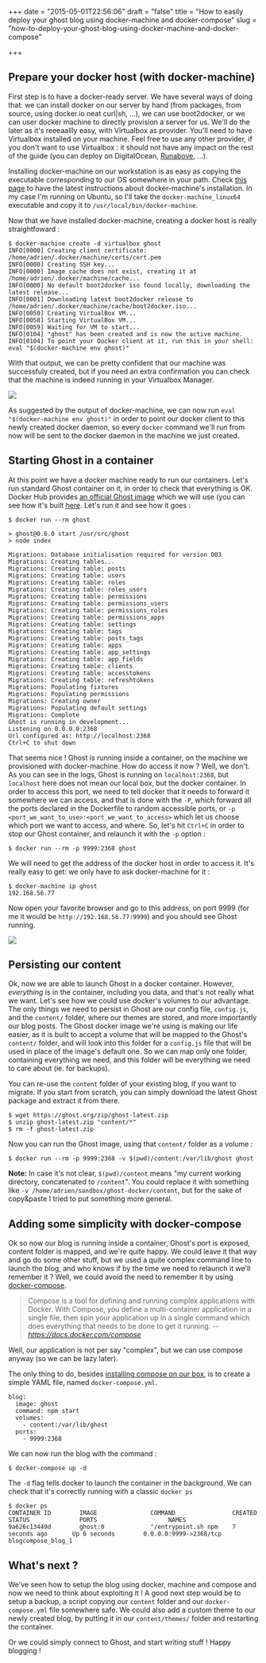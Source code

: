 +++
date = "2015-05-01T22:56:06"
draft = "false"
title = "How to easily deploy your ghost blog using docker-machine and docker-compose"
slug = "how-to-deploy-your-ghost-blog-using-docker-machine-and-docker-compose"

+++

## Prepare your docker host (with docker-machine)

First step is to have a docker-ready server. We have several ways of doing that: we can install docker on our server by hand (from packages, from source, using docker.io neat curl|sh, ...), we can use boot2docker, or we can user docker machine to directly provision a server for us. We'll do the later as it's reeeaallly easy, with Virtualbox as provider. You'll need to have Virtualbox installed on your machine. Feel free to use any other provider, if you don't want to use Virtualbox : it should not have any impact on the rest of the guide (you can deploy on DigitalOcean, [Runabove](https://community.runabove.com/kb/en/instances/docker-in-5-minutes-on-runabove-with-docker-machine.html), ...).

Installing docker-machine on our workstation is as easy as copying the executable corresponding to our OS somewhere in your path. Check [this page](https://docs.docker.com/machine/#installation) to have the latest instructions about docker-machine's installation. In my case I'm running on Ubuntu, so I'll take the `docker-machine_linux64` executable and copy it to `/usr/local/bin/docker-machine`.

Now that we have installed docker-machine, creating a docker host is really straightfoward :

	$ docker-machine create -d virtualbox ghost
	INFO[0000] Creating client certificate: /home/adrien/.docker/machine/certs/cert.pem 
	INFO[0000] Creating SSH key...                          
	INFO[0000] Image cache does not exist, creating it at /home/adrien/.docker/machine/cache... 
	INFO[0000] No default boot2docker iso found locally, downloading the latest release... 
	INFO[0001] Downloading latest boot2docker release to /home/adrien/.docker/machine/cache/boot2docker.iso... 
	INFO[0050] Creating VirtualBox VM...                    
	INFO[0058] Starting VirtualBox VM...                    
	INFO[0059] Waiting for VM to start...                   
	INFO[0104] "ghost" has been created and is now the active machine. 
	INFO[0104] To point your Docker client at it, run this in your shell: eval "$(docker-machine env ghost)" 

With that output, we can be pretty confident that our machine was successfuly created, but if you need an extra confirmation you can check that the machine is indeed running in your Virtualbox Manager.

![](/content/images/2015/04/GhostDockerMachine.png)

As suggested by the output of docker-machine, we can now run `eval "$(docker-machine env ghost)"` in order to point our docker client to this newly created docker daemon, so every `docker` command we'll run from now will be sent to the docker daemon in the machine we just created.

## Starting Ghost in a container

At this point we have a docker machine ready to run our containers. Let's run standard Ghost container on it, in order to check that everything is OK.
Docker Hub provides [an official Ghost image](https://registry.hub.docker.com/u/library/ghost/) which we will use (you can see how it's built [here](https://github.com/docker-library/ghost). Let's run it and see how it goes :

	$ docker run --rm ghost

	> ghost@0.6.0 start /usr/src/ghost
	> node index

	Migrations: Database initialisation required for version 003
	Migrations: Creating tables...
	Migrations: Creating table: posts
	Migrations: Creating table: users
	Migrations: Creating table: roles
	Migrations: Creating table: roles_users
	Migrations: Creating table: permissions
	Migrations: Creating table: permissions_users
	Migrations: Creating table: permissions_roles
	Migrations: Creating table: permissions_apps
	Migrations: Creating table: settings
	Migrations: Creating table: tags
	Migrations: Creating table: posts_tags
	Migrations: Creating table: apps
	Migrations: Creating table: app_settings
	Migrations: Creating table: app_fields
	Migrations: Creating table: clients
	Migrations: Creating table: accesstokens
	Migrations: Creating table: refreshtokens
	Migrations: Populating fixtures
	Migrations: Populating permissions
	Migrations: Creating owner
	Migrations: Populating default settings
	Migrations: Complete
	Ghost is running in development... 
	Listening on 0.0.0.0:2368 
	Url configured as: http://localhost:2368 
	Ctrl+C to shut down

That seems nice ! Ghost is running inside a container, on the machine we provisioned with docker-machine. How do access it now ? Well, we don't. As you can see in the logs, Ghost is running on `localhost:2368`, but `localhost` here does not mean our local box, but the docker container. In order to access this port, we need to tell docker that it needs to forward it somewhere we can access, and that is done with the `-P`, which forward all the ports declared in the Dockerfile to random accessible ports, or `-p <port_we_want_to_use>:<port_we_want_to_access>` which let us choose which port we want to access, and where.
So, let's hit `Ctrl+C` in order to stop our Ghost container, and relaunch it with the `-p` option :

	$ docker run --rm -p 9999:2368 ghost

We will need to get the address of the docker host in order to access it. It's really easy to get: we only have to ask docker-machine for it :

	$ docker-machine ip ghost
	192.168.56.77

Now open your favorite browser and go to this address, on port 9999 (for me it would be `http://192.168.56.77:9999`) and you should see Ghost running.

![](/content/images/2015/04/Ghost.png)

## Persisting our content

Ok, now we are able to launch Ghost in a docker container. However, _everything_ is in the container, including you data, and that's not really what we want. Let's see how we could use docker's volumes to our advantage.
The only things we need to persist in Ghost are our config file, `config.js`, and the `content/` folder, where our themes are stored, and more importantly our blog posts. The Ghost docker image we're using is making our life easier, as it is built to accept a volume that will be mapped to the Ghost's `content/` folder, and will look into this folder for a `config.js` file that will be used in place of the image's default one. So we can map only one folder, containing everything we need, and this folder will be everything we need to care about (ie. for backups).

You can re-use the `content` folder of your existing blog, if you want to migrate. If you start from scratch, you can simply download the latest Ghost package and extract it from there.

	$ wget https://ghost.org/zip/ghost-latest.zip
	$ unzip ghost-latest.zip "content/*"
	$ rm -f ghost-latest.zip

Now you can run the Ghost image, using that `content/` folder as a volume :

	$ docker run --rm -p 9999:2368 -v $(pwd)/content:/var/lib/ghost ghost

**Note:** In case it's not clear, `$(pwd)/content` means "my current working directory, concatenated to `/content`". You could replace it with something like `-v /home/adrien/sandbox/ghost-docker/content`, but for the sake of copy&paste I tried to put something more general.

## Adding some simplicity with docker-compose

Ok so now our blog is running inside a container, Ghost's port is exposed, content folder is mapped, and we're quite happy. We could leave it that way and go do some other stuff, but we used a quite complex command line to launch the blog, and who knows if by the time we need to relaunch it we'll remember it ?
Well, we could avoid the need to remember it by using [docker-compose](https://docs.docker.com/compose/).

> Compose is a tool for defining and running complex applications with Docker. With Compose, you define a multi-container application in a single file, then spin your application up in a single command which does everything that needs to be done to get it running.
> -- <cite>https://docs.docker.com/compose</cite>

Well, our application is not per say "complex", but we can use compose anyway (so we can be lazy later).

The only thing to do, besides [installing compose on our box](https://docs.docker.com/compose/#installation-and-set-up), is to create a simple YAML file, named `docker-compose.yml`.

	blog:
	  image: ghost
	  command: npm start
	  volumes:
	    - content:/var/lib/ghost
	  ports:
	    - 9999:2368

We can now run the blog with the command :

	$ docker-compose up -d

The `-d` flag tells docker to launch the container in the background. We can check that it's correctly running with a classic `docker ps`

	$ docker ps
	CONTAINER ID        IMAGE               COMMAND                CREATED             STATUS              PORTS                    NAMES
	9a626c13449d        ghost:0             "/entrypoint.sh npm    7 seconds ago       Up 6 seconds        0.0.0.0:9999->2368/tcp   blogcompose_blog_1

## What's next ?

We've seen how to setup the blog using docker, machine and compose and now we need to think about exploiting it ! A good next step would be to setup a backup, a script copying our `content` folder and our `docker-compose.yml` file somewhere safe. We could also add a custom theme to our newly created blog, by putting it in our `content/themes/` folder and restarting the container.

Or we could simply connect to Ghost, and start writing stuff ! Happy blogging !
